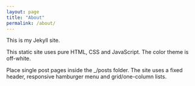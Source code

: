 ```yaml
---
layout: page
title: "About"
permalink: /about/
---
```


This is my Jekyll site.

This static site uses pure HTML, CSS and JavaScript. The color theme is off-white.

Place single post pages inside the _/posts folder. The site uses a fixed header, responsive hamburger menu and grid/one-column lists.